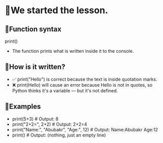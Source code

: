 # 🔹We started the lesson.

## 🔹Function syntax

print()

- The function prints what is written inside it to the console.

## 🔹How is it written?

- ✅ print("Hello") is correct because the text is inside quotation marks.
- ❌ print(Hello) will cause an error because Hello is not in quotes, so Python thinks it's a variable — but it's not defined.

## 🔹Examples

- print(5+3) # Output: 8
- print("2+2=", 2+2) # Output: 2+2=4
- print("Name:", "Abubakr", "Age:", 12) # Output: Name:Abubakr Age:12
- print() # Output: (nothing, just an empty line)